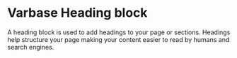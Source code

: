 # Varbase Heading block

A heading block is used to add headings to your page or sections. Headings help structure your page making your content easier to read by humans and search engines.

